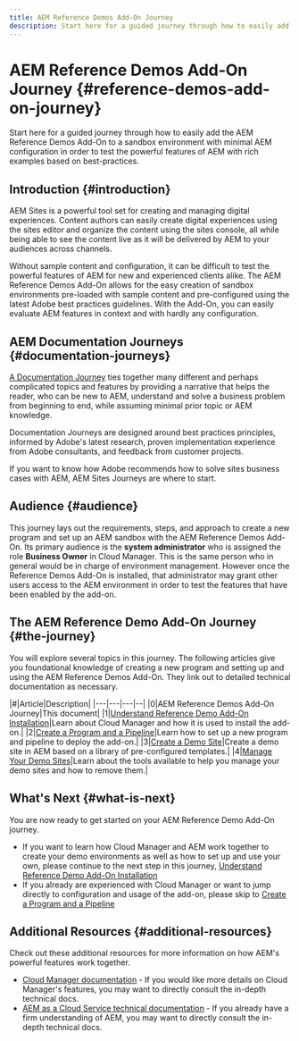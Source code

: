 ```yaml
---
title: AEM Reference Demos Add-On Journey
description: Start here for a guided journey through how to easily add the AEM Reference Demos Add-On to a sandbox environment with minimal AEM configuration in order to test the powerful features of AEM with rich examples based on best-practices.
---
```


# AEM Reference Demos Add-On Journey {#reference-demos-add-on-journey}

Start here for a guided journey through how to easily add the AEM Reference Demos Add-On to a sandbox environment with minimal AEM configuration in order to test the powerful features of AEM with rich examples based on best-practices.

## Introduction {#introduction}

AEM Sites is a powerful tool set for creating and managing digital experiences. Content authors can easily create digital experiences using the sites editor and organize the content using the sites console, all while being able to see the content live as it will be delivered by AEM to your audiences across channels.

Without sample content and configuration, it can be difficult to test the powerful features of AEM for new and experienced clients alike. The AEM Reference Demos Add-On allows for the easy creation of sandbox environments pre-loaded with sample content and pre-configured using the latest Adobe best practices guidelines. With the Add-On, you can easily evaluate AEM features in context and with hardly any configuration.

## AEM Documentation Journeys {#documentation-journeys}

[A Documentation Journey](/help/journey-documentation/home.md) ties together many different and perhaps complicated topics and features by providing a narrative that helps the reader, who can be new to AEM, understand and solve a business problem from beginning to end, while assuming minimal prior topic or AEM knowledge.

Documentation Journeys are designed around best practices principles, informed by Adobe's latest research, proven implementation experience from Adobe consultants, and feedback from customer projects.

If you want to know how Adobe recommends how to solve sites business cases with AEM, AEM Sites Journeys are where to start.

## Audience {#audience}

This journey lays out the requirements, steps, and approach to create a new program and set up an AEM sandbox with the AEM Reference Demos Add-On. Its primary audience is the **system administrator** who is assigned the role **Business Owner** in Cloud Manager. This is the same person who in general would be in charge of environment management. However once the Reference Demos Add-On is installed, that administrator may grant other users access to the AEM environment in order to test the features that have been enabled by the add-on.

## The AEM Reference Demo Add-On Journey {#the-journey}

You will explore several topics in this journey. The following articles give you foundational knowledge of creating a new program and setting up and using the AEM Reference Demos Add-On. They link out to detailed technical documentation as necessary.

|#|Article|Description|
|---|---|---|--|
|0|AEM Reference Demos Add-On Journey|This document|
|1|[Understand Reference Demo Add-On Installation](installation.md)|Learn about Cloud Manager and how it is used to install the add-on.|
|2|[Create a Program and a Pipeline](create-program.md)|Learn how to set up a new program and pipeline to deploy the add-on.|
|3|[Create a Demo Site](create-site.md)|Create a demo site in AEM based on a library of pre-configured templates.|
|4|[Manage Your Demo Sites](manage.md)|Learn about the tools available to help you manage your demo sites and how to remove them.|

## What's Next {#what-is-next}

You are now ready to get started on your AEM Reference Demo Add-On journey.

* If you want to learn how Cloud Manager and AEM work together to create your demo environments as well as how to set up and use your own, please continue to the next step in this journey, [Understand Reference Demo Add-On Installation](installation.md)
* If you already are experienced with Cloud Manager or want to jump directly to configuration and usage of the add-on, please skip to [Create a Program and a Pipeline](create-program.md)

## Additional Resources {#additional-resources}

Check out these additional resources for more information on how AEM's powerful features work together.

* [Cloud Manager documentation](https://experienceleague.adobe.com/docs/experience-manager-cloud-service/onboarding/onboarding-concepts/cloud-manager-introduction.html) - If you would like more details on Cloud Manager's features, you may want to directly consult the in-depth technical docs.
* [AEM as a Cloud Service technical documentation](https://experienceleague.adobe.com/docs/experience-manager-cloud-service.html) - If you already have a firm understanding of AEM, you may want to directly consult the in-depth technical docs.
